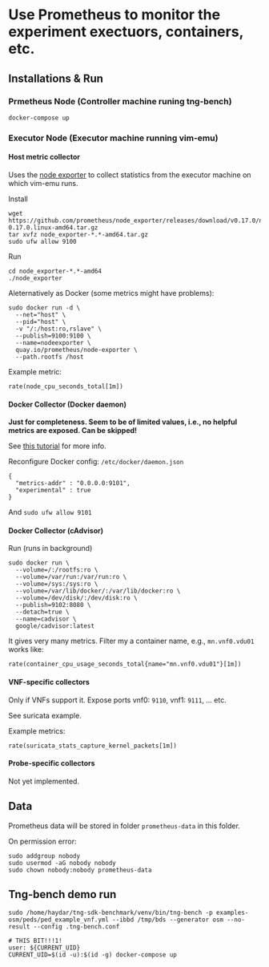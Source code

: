 # Use Prometheus to monitor the experiment exectuors, containers, etc.

## Installations & Run

### Prmetheus Node (Controller machine runing tng-bench)

```
docker-compose up
```

### Executor Node (Executor machine running vim-emu)
#### Host metric collector

Uses the [node exporter](https://github.com/prometheus/node_exporter) to collect statistics from the executor machine on which vim-emu runs.

Install
```
wget https://github.com/prometheus/node_exporter/releases/download/v0.17.0/node_exporter-0.17.0.linux-amd64.tar.gz
tar xvfz node_exporter-*.*-amd64.tar.gz
sudo ufw allow 9100
```

Run
```
cd node_exporter-*.*-amd64
./node_exporter
```

Aleternatively as Docker (some metrics might have problems):
```
sudo docker run -d \
  --net="host" \
  --pid="host" \
  -v "/:/host:ro,rslave" \
  --publish=9100:9100 \
  --name=nodeexporter \
  quay.io/prometheus/node-exporter \
  --path.rootfs /host
  ```
  
Example metric:

```
rate(node_cpu_seconds_total[1m])
```

#### Docker Collector (Docker daemon)

**Just for completeness. Seem to be of limited values, i.e., no helpful metrics are exposed. Can be skipped!**

See [this tutorial](https://docs.docker.com/config/thirdparty/prometheus/) for more info.

Reconfigure Docker config: `/etc/docker/daemon.json`

```
{
  "metrics-addr" : "0.0.0.0:9101",
  "experimental" : true
}
```

And `sudo ufw allow 9101`

#### Docker Collector (cAdvisor)

Run (runs in background)
```
sudo docker run \
  --volume=/:/rootfs:ro \
  --volume=/var/run:/var/run:ro \
  --volume=/sys:/sys:ro \
  --volume=/var/lib/docker/:/var/lib/docker:ro \
  --volume=/dev/disk/:/dev/disk:ro \
  --publish=9102:8080 \
  --detach=true \
  --name=cadvisor \
  google/cadvisor:latest
```

It gives very many metrics. Filter my a container name, e.g., `mn.vnf0.vdu01` works like:

```
rate(container_cpu_usage_seconds_total{name="mn.vnf0.vdu01"}[1m])
```

#### VNF-specific collectors

Only if VNFs support it. Expose ports vnf0: `9110`, vnf1: `9111`, ... etc.

See suricata example.

Example metrics:

```
rate(suricata_stats_capture_kernel_packets[1m])
```

#### Probe-specific collectors

Not yet implemented.

## Data

Prometheus data will be stored in folder  `prometheus-data` in this folder.

On permission error:

```
sudo addgroup nobody
sudo usermod -aG nobody nobody
sudo chown nobody:nobody prometheus-data
```

## Tng-bench demo run

```
sudo /home/haydar/tng-sdk-benchmark/venv/bin/tng-bench -p examples-osm/peds/ped_example_vnf.yml --ibbd /tmp/bds --generator osm --no-result --config .tng-bench.conf

# THIS BIT!!!1!
user: ${CURRENT_UID}
CURRENT_UID=$(id -u):$(id -g) docker-compose up
```